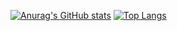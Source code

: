 [![Anurag's GitHub stats](https://github-readme-stats.vercel.app/api?username=weitanx&count_private=true&show_icons=true&theme=radical)](https://github.com/anuraghazra/github-readme-stats)
[![Top Langs](https://github-readme-stats.vercel.app/api/top-langs/?username=weitanx)](https://github.com/anuraghazra/github-readme-stats)
